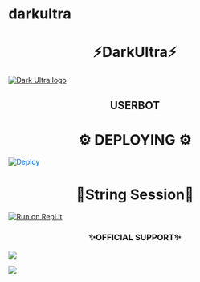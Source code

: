 # darkultra

<h1 align="center">⚡DarkUltra⚡</h1>


[![Dark Ultra logo](https://telegra.ph/file/ba75256278e8ab0cd521e.jpg)](https://t.me/Dark_ultra_support_group)

<h2 align="center">USERBOT</h2>


<h1 align="center">⚙️ DEPLOYING ⚙️</h1>



    


<a href="https://dashboard.heroku.com/new?button-url=https%3A%2F%2Fgithub.com%2FItzdipesh%2Fdarkultra&template=https%3A%2F%2Fgithub.com%2FItzdipesh%2Fdarkultra" rel="nofollow" style="background-color: initial; box-sizing: border-box; color: #0366d6; text-decoration-line: none;"><img alt="Deploy" data-canonical-src="https://www.herokucdn.com/deploy/button.svg" src="https://camo.githubusercontent.com/83b0e95b38892b49184e07ad572c94c8038323fb/68747470733a2f2f7777772e6865726f6b7563646e2e636f6d2f6465706c6f792f627574746f6e2e737667" style="border-style: none; box-sizing: initial; max-width: 100%;" /></a></div>
</a>


 <h1 align="center">💫String Session💫</h1>

 [![Run on Repl.it](https://repl.it/badge/github/kaal0408/darkultra&theme=midnight-purple)](https://replit.com/@theshashank/DarkUltra#main.py)



<h3 align="center"> ✨OFFICIAL SUPPORT✨</h3>

<a href="https://t.me/Dark_ultra_support"><img src="https://img.shields.io/badge/Join-Support%20Channel-red.svg?style=for-the-badge&logo=Telegram"></a>

<a href="https://t.me/Dark_ultra_support_group"><img src="https://img.shields.io/badge/Join-Support%20Group-red.svg?style=for-the-badge&logo=Telegram"></a>







